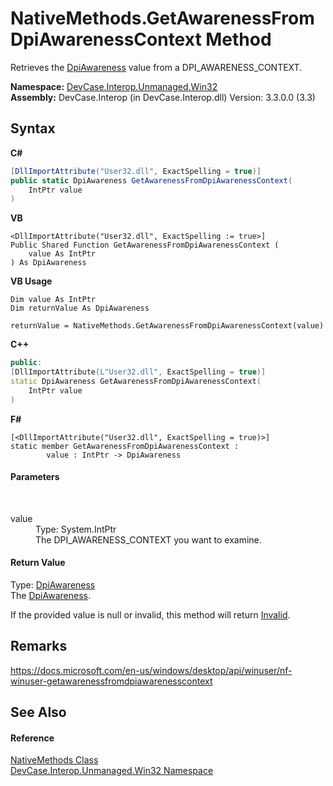 # NativeMethods.GetAwarenessFromDpiAwarenessContext Method 
 

Retrieves the <a href="T_DevCase_Interop_Unmanaged_Win32_Enums_DpiAwareness">DpiAwareness</a> value from a DPI_AWARENESS_CONTEXT.

**Namespace:**&nbsp;<a href="N_DevCase_Interop_Unmanaged_Win32">DevCase.Interop.Unmanaged.Win32</a><br />**Assembly:**&nbsp;DevCase.Interop (in DevCase.Interop.dll) Version: 3.3.0.0 (3.3)

## Syntax

**C#**<br />
``` C#
[DllImportAttribute("User32.dll", ExactSpelling = true)]
public static DpiAwareness GetAwarenessFromDpiAwarenessContext(
	IntPtr value
)
```

**VB**<br />
``` VB
<DllImportAttribute("User32.dll", ExactSpelling := true>]
Public Shared Function GetAwarenessFromDpiAwarenessContext ( 
	value As IntPtr
) As DpiAwareness
```

**VB Usage**<br />
``` VB Usage
Dim value As IntPtr
Dim returnValue As DpiAwareness

returnValue = NativeMethods.GetAwarenessFromDpiAwarenessContext(value)
```

**C++**<br />
``` C++
public:
[DllImportAttribute(L"User32.dll", ExactSpelling = true)]
static DpiAwareness GetAwarenessFromDpiAwarenessContext(
	IntPtr value
)
```

**F#**<br />
``` F#
[<DllImportAttribute("User32.dll", ExactSpelling = true)>]
static member GetAwarenessFromDpiAwarenessContext : 
        value : IntPtr -> DpiAwareness 

```


#### Parameters
&nbsp;<dl><dt>value</dt><dd>Type: System.IntPtr<br />The DPI_AWARENESS_CONTEXT you want to examine.</dd></dl>

#### Return Value
Type: <a href="T_DevCase_Interop_Unmanaged_Win32_Enums_DpiAwareness">DpiAwareness</a><br />The <a href="T_DevCase_Interop_Unmanaged_Win32_Enums_DpiAwareness">DpiAwareness</a>. 

 If the provided value is null or invalid, this method will return <a href="T_DevCase_Interop_Unmanaged_Win32_Enums_DpiAwareness">Invalid</a>.

## Remarks
<a href="https://docs.microsoft.com/en-us/windows/desktop/api/winuser/nf-winuser-getawarenessfromdpiawarenesscontext" target="_blank">https://docs.microsoft.com/en-us/windows/desktop/api/winuser/nf-winuser-getawarenessfromdpiawarenesscontext</a>

## See Also


#### Reference
<a href="T_DevCase_Interop_Unmanaged_Win32_NativeMethods">NativeMethods Class</a><br /><a href="N_DevCase_Interop_Unmanaged_Win32">DevCase.Interop.Unmanaged.Win32 Namespace</a><br />